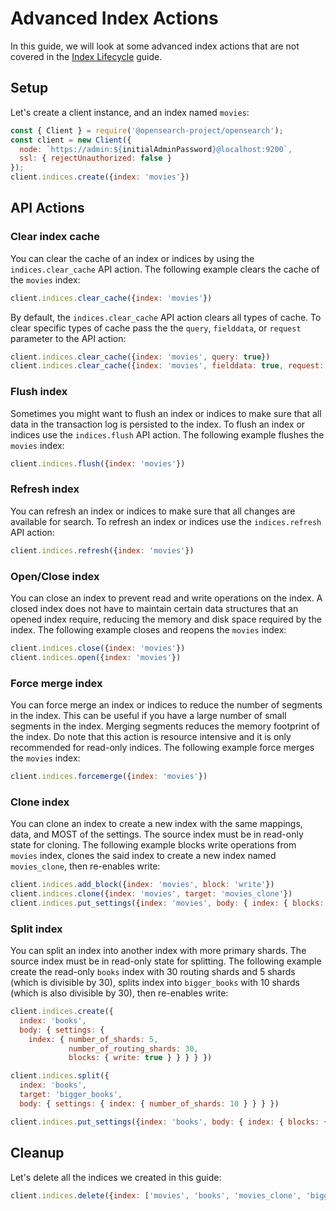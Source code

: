 # Advanced Index Actions
In this guide, we will look at some advanced index actions that are not covered in the [Index Lifecycle](index_lifecycle.md) guide.


## Setup
Let's create a client instance, and an index named `movies`:
```javascript
const { Client } = require('@opensearch-project/opensearch');
const client = new Client({
  node: `https://admin:${initialAdminPassword}@localhost:9200`,
  ssl: { rejectUnauthorized: false }
});
client.indices.create({index: 'movies'})
```
## API Actions
### Clear index cache
You can clear the cache of an index or indices by using the `indices.clear_cache` API action. The following example clears the cache of the `movies` index:

```javascript
client.indices.clear_cache({index: 'movies'})
```

By default, the `indices.clear_cache` API action clears all types of cache. To clear specific types of cache pass the the `query`, `fielddata`, or `request` parameter to the API action:

```javascript
client.indices.clear_cache({index: 'movies', query: true})
client.indices.clear_cache({index: 'movies', fielddata: true, request: true})
```

### Flush index
Sometimes you might want to flush an index or indices to make sure that all data in the transaction log is persisted to the index. To flush an index or indices use the `indices.flush` API action. The following example flushes the `movies` index:

```javascript
client.indices.flush({index: 'movies'})
```

### Refresh index
You can refresh an index or indices to make sure that all changes are available for search. To refresh an index or indices use the `indices.refresh` API action:

```javascript
client.indices.refresh({index: 'movies'})
```

### Open/Close index
You can close an index to prevent read and write operations on the index. A closed index does not have to maintain certain data structures that an opened index require, reducing the memory and disk space required by the index. The following example closes and reopens the `movies` index:

```javascript
client.indices.close({index: 'movies'})
client.indices.open({index: 'movies'})
```
### Force merge index
You can force merge an index or indices to reduce the number of segments in the index. This can be useful if you have a large number of small segments in the index. Merging segments reduces the memory footprint of the index. Do note that this action is resource intensive and it is only recommended for read-only indices. The following example force merges the `movies` index:

```javascript
client.indices.forcemerge({index: 'movies'})
```

### Clone index
You can clone an index to create a new index with the same mappings, data, and MOST of the settings. The source index must be in read-only state for cloning. The following example blocks write operations from `movies` index, clones the said index to create a new index named `movies_clone`, then re-enables write:

```javascript
client.indices.add_block({index: 'movies', block: 'write'})
client.indices.clone({index: 'movies', target: 'movies_clone'})
client.indices.put_settings({index: 'movies', body: { index: { blocks: { write: false } } } })
```

### Split index
You can split an index into another index with more primary shards. The source index must be in read-only state for splitting. The following example create the read-only `books` index with 30 routing shards and 5 shards (which is divisible by 30), splits index into `bigger_books` with 10 shards (which is also divisible by 30), then re-enables write:

```javascript
client.indices.create({
  index: 'books', 
  body: { settings: { 
    index: { number_of_shards: 5, 
             number_of_routing_shards: 30,
             blocks: { write: true } } } } })

client.indices.split({
  index: 'books',
  target: 'bigger_books', 
  body: { settings: { index: { number_of_shards: 10 } } } })

client.indices.put_settings({index: 'books', body: { index: { blocks: { write: false } } } })
```

## Cleanup

Let's delete all the indices we created in this guide:
```javascript
client.indices.delete({index: ['movies', 'books', 'movies_clone', 'bigger_books']});
```